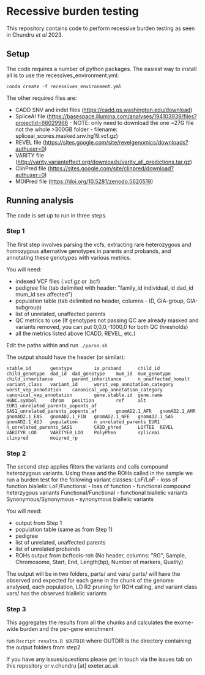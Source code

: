 # Recessive burden testing

This repository contains code to perform recessive burden testing as seen in Chundru _et al_ 2023.

## Setup

The code requires a number of python packages. The easiest way to install all is to use the recessives_environment.yml:

`conda create -f recessives_environment.yml`

The other required files are:
* CADD SNV and indel files (https://cadd.gs.washington.edu/download)
* SpliceAI file (https://basespace.illumina.com/analyses/194103939/files?projectId=66029966 - NOTE: only need to download the one ~27G file not the whole >300GB folder - filename: spliceai_scores.masked.snv.hg19.vcf.gz)
* REVEL file (https://sites.google.com/site/revelgenomics/downloads?authuser=0)
* VARITY file (http://varity.varianteffect.org/downloads/varity_all_predictions.tar.gz)
* ClinPred file (https://sites.google.com/site/clinpred/download?authuser=0)
* MOIPred file (https://doi.org/10.5281/zenodo.5620519)

## Running analysis
The code is set up to run in three steps.

### Step 1
The first step involves parsing the vcfs, extracting rare heterozygous and homozygous alternative genotypes in parents and probands, and annotating these genotypes with various metrics.

You will need:
* indexed VCF files (.vcf.gz or .bcf)
* pedigree file (tab delimited with header: "family_id	individual_id	dad_id	mum_id	sex	affected")
* population table (tab delimited no header, columns - ID, GIA-group, GIA-subgroup)
* list of unrelated, unaffected parents
* QC metrics to use (If genotypes not passing QC are already masked and variants removed, you can put 0,0,0,-1000,0 for both QC thresholds)
* all the metrics listed above (CADD, REVEL, etc.)

Edit the paths within and run `./parse.sh`

The output should have the header (or similar):

`stable_id       genotype        is_proband      child_id        child_genotype  dad_id  dad_genotype    mum_id  mum_genotype    child_inheritance       parent_inheritance      n_unaffected_homalt     variant_class   variant_id      worst_vep_annotation_category   worst_vep_annotation    canonical_vep_annotation_category       canonical_vep_annotation        gene.stable.id  gene.name       HGNC.symbol     chrom   position        ref     alt     EUR1_unrelated_parents_popents_af       SAS1_unrelated_parents_popents_af       gnomAD2.1_AFR   gnomAD2.1_AMR   gnomAD2.1_EAS   gnomAD2.1_FIN   gnomAD2.1_NFE   gnomAD2.1_SAS   gnomAD2.1_ASJ   population      n_unrelated_parents_EUR1        n_unrelated_parents_SAS1        CADD_phred      LOFTEE  REVEL   VARITYR_LOO     VARITYER_LOO    PolyPhen        spliceai        clinpred        moipred_rp`

### Step 2

The second step applies filters the variants and calls compound heterozygous variants. Using these and the ROHs called in the sample we run a burden test for the following variant classes:
LoF/LoF - loss of function biallelic
LoF/Functional - loss of function - functional compound heterzygous variants
Functional/Functional - functional biallelic variants
Synonymous/Synonymous - synonymous biallelic variants

You will need:
* output from Step 1
* population table (same as from Step 1)
* pedigree 
* list of unrelated, unaffected parents
* list of unrelated probands
* ROHs output from bcftools-roh (No header, columns: "RG", Sample, Chromosome, Start, End, Length(bp), Number of markers, Quality)

The output will be in two folders, parts/ and vars/
parts/ will have the observed and expected for each gene in the chunk of the genome analysed, each population, LD R2 pruning for ROH calling, and variant class
vars/ has the observed biallelic variants

### Step 3

This aggregates the results from all the chunks and calculates the exome-wide burden and the per-gene enrichment

run `Rscript results.R $OUTDIR` where OUTDIR is the directory containing the output folders from step2

If you have any issues/questions please get in touch via the issues tab on this repository or v.chundru [at] exeter.ac.uk
